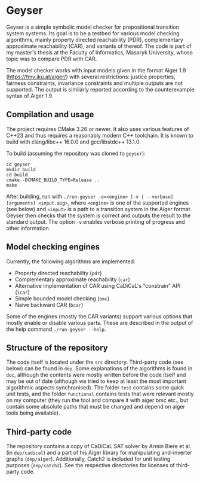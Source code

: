 # Geyser

Geyser is a simple symbolic model checker for propositional transition system
systems. Its goal is to be a testbed for various model checking algorithms,
mainly property directed reachability (PDR), complementary approximate
reachability (CAR), and variants of thereof. The code is part of my master's
thesis at the Faculty of Informatics, Masaryk University, whose topic was to
compare PDR with CAR.

The model checker works with input models given in the format Aiger 1.9
(https://fmv.jku.at/aiger/) with several restrictions: justice properties,
fairness constraints, invariance constraints and multiple outputs are not
supported. The output is similarly reported according to the counterexample
syntax of Aiger 1.9.

## Compilation and usage

The project requires CMake 3.26 or newer. It also uses various features of
C++23 and thus requires a reasonably modern C++ toolchain. It is known to build
with clang/libc++ 16.0.0 and gcc/libstdc++ 13.1.0.

To build (assuming the repository was cloned to `geyser`):
```
cd geyser
mkdir build
cd build
cmake -DCMAKE_BUILD_TYPE=Release ..
make
```

After building, run with
`./run-geyser -e=<engine> [-v | --verbose] [arguments] <input.aig>`, where
`<engine>` is one of the supported engines (see below) and `<input>` is a path
to a transition system in the Aiger format. Geyser then checks that the system
is correct and outputs the result to the standard output. The option `-v`
enables verbose printing of progress and other information.

## Model checking engines

Currently, the following algorithms are implemented:
- Property directed reachability (`pdr`) 
- Complementary approximate reachability (`car`)
- Alternative implementation of CAR using CaDiCaL's "constrain" API (`icar`)
- Simple bounded model checking (`bmc`)
- Naive backward CAR (`bcar`)

Some of the engines (mostly the CAR variants) support various options that
mostly enable or disable various parts. These are described in the output of
the help command `./run-geyser --help`.

## Structure of the repository

The code itself is located under the `src` directory. Third-party code (see
below) can be found in `dep`. Some explanations of the algorithms is found in
`doc`, although the contents were mostly written before the code itself and may
be out of date (although we tried to keep at least the most important
algorithmic aspects synchronised). The folder `test` contains some quick unit
tests, and the folder `functional` contains tests that were relevant mostly on
my computer (they run the tool and compare it with aiger bmc etc., but contain
some absolute paths that must be changed and depend on aiger tools being
available).

## Third-party code

The repository contains a copy of CaDiCaL SAT solver by Armin Biere et al. (in
`dep/cadical`) and a part of his Aiger library for manipulating and-inverter
graphs (`dep/aiger`). Additionally, Catch2 is included for unit testing
purposes (`dep/catch2`). See the respective directories for licenses of
third-party code.
